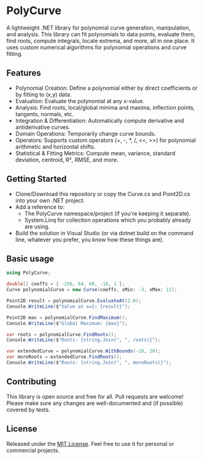 
# PolyCurve

A lightweight .NET library for polynomial curve generation, manipulation, and analysis. This library can fit polynomials to data points, evaluate them, find roots, compute integrals, locate extrema, and more, all in one place. It uses custom numerical algorithms for polynomial operations and curve fitting.
## Features

- Polynomial Creation: Define a polynomial either by direct coefficients or by fitting to (x,y) data.
- Evaluation: Evaluate the polynomial at any x-value.
- Analysis: Find roots, local/global minima and maxima, inflection points, tangents, normals, etc.
- Integration & Differentiation: Automatically compute derivative and antiderivative curves.
- Domain Operations: Temporarily change curve bounds.
- Operators: Supports custom operators (+, -, *, /, <<, >>) for polynomial arithmetic and horizontal shifts.
- Statistical & Fitting Metrics: Compute mean, variance, standard deviation, centroid, R², RMSE, and more.

## Getting Started 

- Clone/Download this repository or copy the Curve.cs and Point2D.cs into your own .NET project.
- Add a reference to:
  - The PolyCurve namespace/project (if you're keeping it separate).
  - System.Linq for collection operations which you probably already are using.
- Build the solution in Visual Studio (or via dotnet build on the command line, whatever you prefer, you know how these things are).

## Basic usage

```csharp
using PolyCurve;

double[] coeffs = { -256, 64, 60, -16, 1 }; 
Curve polynomialCurve = new Curve(coeffs, xMin: -3, xMax: 11);

Point2D result = polynomialCurve.EvaluateAt(2.0);
Console.WriteLine($"Value at x=2: {result}");

Point2D max = polynomialCurve.FindMaximum();
Console.WriteLine($"Global Maximum: {max}");

var roots = polynomialCurve.FindRoots();
Console.WriteLine($"Roots: {string.Join(", ", roots)}");

var extendedCurve = polynomialCurve.WithBounds(-10, 20);
var moreRoots = extendedCurve.FindRoots();
Console.WriteLine($"Roots: {string.Join(", ", moreRoots)}");
```

## Contributing

This library is open source and free for all. Pull requests are welcome! Please make sure any changes are well-documented and (if possible) covered by tests.

## License

Released under the [MIT License](https://github.com/MuratOzc/PolyCurve/blob/master/LICENSE.txt). Feel free to use it for personal or commercial projects.

